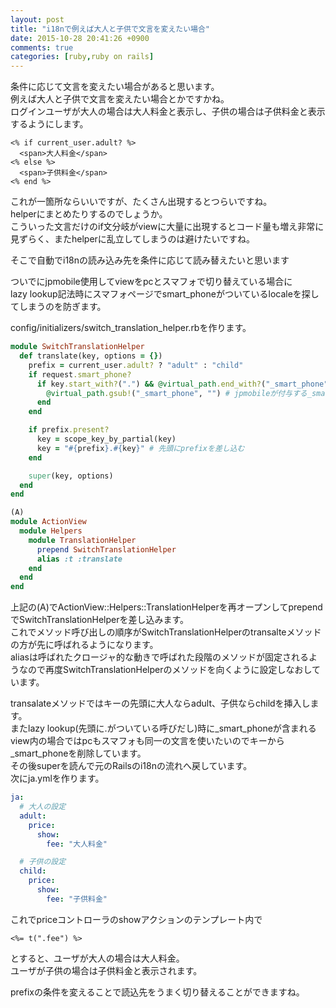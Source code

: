 ```yaml
---
layout: post
title: "i18nで例えば大人と子供で文言を変えたい場合"
date: 2015-10-28 20:41:26 +0900
comments: true
categories: [ruby,ruby on rails]
---
```


  
条件に応じて文言を変えたい場合があると思います。  
例えば大人と子供で文言を変えたい場合とかですかね。  
ログインユーザが大人の場合は大人料金と表示し、子供の場合は子供料金と表示するようにします。  
  
```erb
<% if current_user.adult? %>
  <span>大人料金</span>
<% else %>
  <span>子供料金</span>
<% end %>
```
  
これが一箇所ならいいですが、たくさん出現するとつらいですね。  
helperにまとめたりするのでしょうか。  
こういった文言だけのif文分岐がviewに大量に出現するとコード量も増え非常に見ずらく、またhelperに乱立してしまうのは避けたいですね。  
  
そこで自動でi18nの読み込み先を条件に応じて読み替えたいと思います  

ついでにjpmobile使用してviewをpcとスマフォで切り替えている場合に  
lazy lookup記法時にスマフォページでsmart_phoneがついているlocaleを探してしまうのを防ぎます。 
  
<!-- more -->
  

config/initializers/switch_translation_helper.rbを作ります。
  
```ruby
module SwitchTranslationHelper
  def translate(key, options = {})
    prefix = current_user.adult? ? "adult" : "child"
    if request.smart_phone?
      if key.start_with?(".") && @virtual_path.end_with?("_smart_phone")
        @virtual_path.gsub!("_smart_phone", "") # jpmobileが付与する_smart_phoneを削除
      end
    end

    if prefix.present?
      key = scope_key_by_partial(key)
      key = "#{prefix}.#{key}" # 先頭にprefixを差し込む 
    end

    super(key, options)
  end
end

(A)
module ActionView
  module Helpers
    module TranslationHelper
      prepend SwitchTranslationHelper
      alias :t :translate
    end
  end
end
```
  
上記の(A)でActionView::Helpers::TranslationHelperを再オープンしてprependでSwitchTranslationHelperを差し込みます。  
これでメソッド呼び出しの順序がSwitchTranslationHelperのtransalteメソッドの方が先に呼ばれるようになります。  
aliasは呼ばれたクロージャ的な動きで呼ばれた段階のメソッドが固定されるようなので再度SwitchTranslationHelperのメソッドを向くように設定しなおしています。  
  
transalateメソッドではキーの先頭に大人ならadult、子供ならchildを挿入します。  
またlazy lookup(先頭に.がついている呼びだし)時に_smart_phoneが含まれるview内の場合ではpcもスマフォも同一の文言を使いたいのでキーから_smart_phoneを削除しています。  
その後superを読んで元のRailsのi18nの流れへ戻しています。  
次にja.ymlを作ります。  
  

```yml
ja:
  # 大人の設定
  adult:
    price:
      show:
        fee: "大人料金"

  # 子供の設定
  child:
    price:
      show:
        fee: "子供料金"
```

これでpriceコントローラのshowアクションのテンプレート内で
```erb
<%= t(".fee") %>
```
とすると、ユーザが大人の場合は大人料金。  
ユーザが子供の場合は子供料金と表示されます。  
  
prefixの条件を変えることで読込先をうまく切り替えることができますね。
